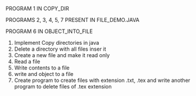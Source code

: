 PROGRAM 1 IN COPY_DIR

PROGRAMS 2, 3, 4, 5, 7 PRESENT IN FILE_DEMO.JAVA

PROGRAM 6 IN OBJECT_INTO_FILE


1. Implement Copy directories in java
2. Delete a directory with all files inser it
3. Create a new file and make it read only
4. Read a file
5. Write contents to a file
6. write and object to a file
7. Create program to create files with extension .txt, .tex and write another program to delete files of .tex extension
